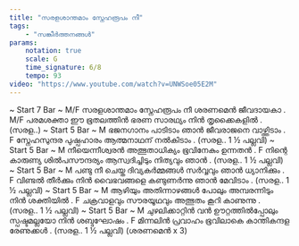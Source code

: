 ```yaml
---
title: "സരളശാന്തമാം സ്നേഹരൂപം നീ"
tags:
    - "സങ്കീർത്തനങ്ങൾ"
params:
    notation: true
    scale: G
    time_signature: 6/8
    tempo: 93
video: "https://www.youtube.com/watch?v=UNWSoe05E2M"
---
```


~ Start 7 Bar ~
M/F
സരളശാന്തമാം സ്നേഹരൂപം നീ
ശരണമെൻ ജീവദായകാ
.
M/F
പരമശക്താ ഈ ഭൂതലത്തിൻ
ഭരണ സാരഥ്യം നിൻ തൃക്കൈകളിൽ
.
(സരള..)
~ Start 5 Bar ~
M
ഭജനഗാനം പാടിടാം ഞാൻ
ജീവരാജനെ വാഴ്ത്തിടാം
.
F
സ്നേഹസുന്ദര പുഷ്പഹാരം
ആത്മനാഥന് നൽകിടാം
.
(സരള.. 1 ½ പല്ലവി)
~ Start 5 Bar ~
M
നീയെന്നീശ്വരൻ അത്ഭുതാധിക്യം
ഭൂവിനേകും ഉന്നതൻ
.
F
നിന്റെ കാരുണ്യ ശിൽപസൗന്ദര്യം
ആസ്വദിച്ചിടും നിത്യവും ഞാൻ
.
(സരള.. 1 ½ പല്ലവി)
~ Start 5 Bar ~
M
പണ്ടു നീ ചെയ്ത ദിവ്യകർമ്മങ്ങൾ
സർവ്വവും ഞാൻ ധ്യാനിക്കും
.
F
വിണ്ടൽ തീർക്കും നിൻ വൈഭവങ്ങളെ
കണ്ടുണർന്നു ഞാൻ മേവിടാം
.
(സരള.. 1 ½ പല്ലവി)
~ Start 5 Bar ~
M
ആഴിയും അതിന്നാഴങ്ങൾ പോലും
അമ്പരന്നിടും നിൻ ശക്തിയിൽ
.
F
ചക്രവാളവും സൗരയൂഥവും
അത്ഭുതം കൂറി കാണുന്നു
.
(സരള.. 1 ½ പല്ലവി)
~ Start 5 Bar ~
M
ചുഴലിക്കാറ്റിൻ വൻ ഊറ്റത്തിൽപ്പോലും
സ്പഷ്ടമല്ലയോ നിൻ ശബ്ദഘോഷം
.
F
മിന്നലിൻ പ്രവാഹം ഭൂവിലാകെ
കാന്തികന്ദള രേണുക്കൾ
.
(സരള.. 1 ½ പല്ലവി)
(ശരണമെൻ x 3)
